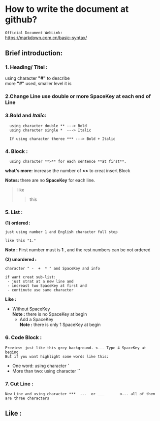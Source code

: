# How to write the document at github?
 `Official Document WebLink:`  
    https://markdown.com.cn/basic-syntax/

## Brief introduction:  
 ### **1. Heading/ Titel :**
  using character **"#"** to describe  
  more **"#"** used, smaller level it is  
        
### **2.Change Line use double or more SpaceKey at each end of Line**  
   
    
### **3.Bold and *Italic*:**  
      using character double ** ---> Bold  
      using character single *  ---> Italic  
       
      If using character theree *** ---> Bold + Italic  
     
### **4. Block :**  
      using character **>** for each sentence **at first**.  
     
   **what's more:** increase the number of **>>** to creat insert Block    
    
   **Notes:**  there are no **SpaceKey** for each line.  
       
> like  
>> this  
     
### **5. List :**   
   
**(1) ordered :**  
    
    just using number 1 and English character full stop  
      
    like this "1."
   
 **Note :** First number must is **1** , and the rest numbers can be not ordered  
   
**(2) unordered :**  
  
    character " -  +  * " and SpaceKey and info  
      
    if want creat sub-list: 
     - just strat at a new line and  
     - increast two SpaceKey at first and 
     - continute use same character  
    
  **Like :**  
- Without SpaceKey      
**Note :** there is no SpaceKey at begin  
  - Add a SpaceKey      
**Note :** there is only 1 SpaceKey at begin  
   
   
 

### **6. Code Block :**  
    Preview: just like this grey background. <--- Type 4 SpaceKey at beging
    But if you want highlight some words like this:
 
- One word: using character **`** 
- More than two: using character **``**  
  
  
### **7. Cut Line :**   
    New Line and using character ***  ---  or ___       <--- all of them are three characters  
  
    
 **Like :**  
---











